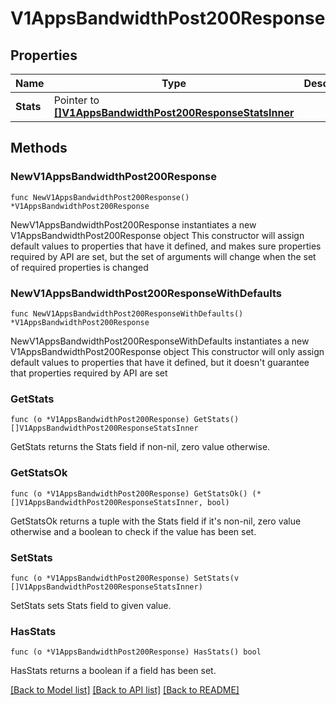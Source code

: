 # V1AppsBandwidthPost200Response

## Properties

Name | Type | Description | Notes
------------ | ------------- | ------------- | -------------
**Stats** | Pointer to [**[]V1AppsBandwidthPost200ResponseStatsInner**](V1AppsBandwidthPost200ResponseStatsInner.md) |  | [optional] 

## Methods

### NewV1AppsBandwidthPost200Response

`func NewV1AppsBandwidthPost200Response() *V1AppsBandwidthPost200Response`

NewV1AppsBandwidthPost200Response instantiates a new V1AppsBandwidthPost200Response object
This constructor will assign default values to properties that have it defined,
and makes sure properties required by API are set, but the set of arguments
will change when the set of required properties is changed

### NewV1AppsBandwidthPost200ResponseWithDefaults

`func NewV1AppsBandwidthPost200ResponseWithDefaults() *V1AppsBandwidthPost200Response`

NewV1AppsBandwidthPost200ResponseWithDefaults instantiates a new V1AppsBandwidthPost200Response object
This constructor will only assign default values to properties that have it defined,
but it doesn't guarantee that properties required by API are set

### GetStats

`func (o *V1AppsBandwidthPost200Response) GetStats() []V1AppsBandwidthPost200ResponseStatsInner`

GetStats returns the Stats field if non-nil, zero value otherwise.

### GetStatsOk

`func (o *V1AppsBandwidthPost200Response) GetStatsOk() (*[]V1AppsBandwidthPost200ResponseStatsInner, bool)`

GetStatsOk returns a tuple with the Stats field if it's non-nil, zero value otherwise
and a boolean to check if the value has been set.

### SetStats

`func (o *V1AppsBandwidthPost200Response) SetStats(v []V1AppsBandwidthPost200ResponseStatsInner)`

SetStats sets Stats field to given value.

### HasStats

`func (o *V1AppsBandwidthPost200Response) HasStats() bool`

HasStats returns a boolean if a field has been set.


[[Back to Model list]](../README.md#documentation-for-models) [[Back to API list]](../README.md#documentation-for-api-endpoints) [[Back to README]](../README.md)


